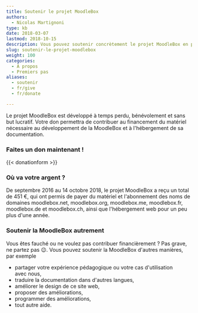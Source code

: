 ```yaml
---
title: Soutenir le projet MoodleBox
authors:
  - Nicolas Martignoni
type: kb
date: 2018-03-07
lastmod: 2018-10-15
description: Vous pouvez soutenir concrètement le projet MoodleBox en participant aux frais et en augmentant la motivation pour son développement continu
slug: soutenir-le-projet-moodlebox
weight: 100
categories:
  - À propos
  - Premiers pas
aliases:
  - soutenir
  - fr/give
  - fr/donate

---
```

Le projet MoodleBox est développé à temps perdu, bénévolement et sans but lucratif. Votre don permettra de contribuer au financement du matériel nécessaire au développement de la MoodleBox et à l'hébergement de sa documentation.

### Faites un don maintenant !

{{< donationform >}}

### Où va votre argent ?

De septembre 2016 au 14 octobre 2018, le projet MoodleBox a reçu un total de 451 €, qui ont permis de payer du matériel et l'abonnement des noms de domaines moodlebox.net, moodlebox.org, moodlebox.me, moodlebox.fr, moodlebox.de et moodlebox.ch, ainsi que l'hébergement web pour un peu plus d'une année.

### Soutenir la MoodleBox autrement

Vous êtes fauché ou ne voulez pas contribuer financièrement ? Pas grave, ne partez pas 😉. Vous pouvez soutenir la MoodleBox d'autres manières, par exemple

  * partager votre expérience pédagogique ou votre cas d'utilisation avec nous,
  * traduire la documentation dans d'autres langues,
  * améliorer le design de ce site web,
  * proposer des améliorations,
  * programmer des améliorations,
  * tout autre aide.
